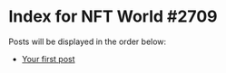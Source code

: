 # Index for NFT World #2709
Posts will be displayed in the order below:

- [Your first post](./001-first.md)

